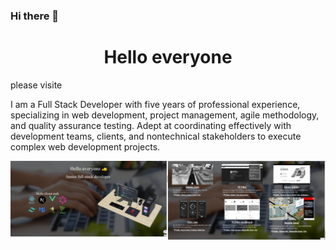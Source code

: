 ### Hi there 👋

<!--
**LucktoSky/LucktoSky** is a ✨ _special_ ✨ repository because its `README.md` (this file) appears on your GitHub profile.

Here are some ideas to get you started:

- 🔭 I’m currently working on ...
- 🌱 I’m currently learning ...
- 👯 I’m looking to collaborate on ...
- 🤔 I’m looking for help with ...
- 💬 Ask me about ...
- 📫 How to reach me: ...
- 😄 Pronouns: ...
- ⚡ Fun fact: ...
-->
<h1 style="text-align: center;">Hello everyone</h1>
please visite  <a style="" href=""></a>
<p>I am a Full Stack Developer with five years of professional experience, specializing in web development, project management, agile methodology, and quality assurance testing. Adept at coordinating effectively with development teams, clients, and nontechnical stakeholders to execute complex web development projects. </p>
<div style="display: grid;   grid-template-columns: auto auto auto auto;">
    <img src="./public/1.png" width="100%" />
    <img src="./public/2.png"  width="100%"/>
</div>